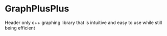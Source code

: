 # GraphPlusPlus
Header only c++ graphing library that is intuitive and easy to use while still being efficient
